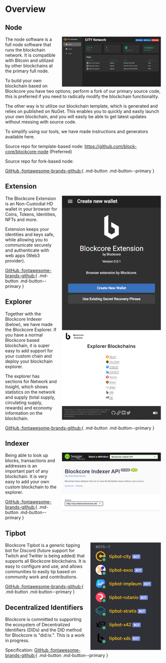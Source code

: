 # Overview

## Node

<a href="img/blockcore-node.png"><img style="float: right; max-width: 320px; margin-left: 1em;" src="img/blockcore-node.png"></a>The node software is a full node software that runs the blockchain network. It is compatible with Bitcoin and utilized by other blockchains at the primary full node.

To build your own blockchain based on Blockcore you have two options; perform a fork of our primary source code, this is preferred if you need to radically modify the blockchain functionality.

The other way is to utilize our blockchain template, which is generated and relies on published on NuGet. This enables you to quickly and easily launch your own blockchain, and you will easily be able to get latest updates without messing with source code.

To simplify using our tools, we have made instructions and generators available here.

Source repo for template-based node: https://github.com/block-core/blockcore-node (Preferred)

Source repo for fork-based node: 

[GitHub :fontawesome-brands-github:](https://github.com/block-core/blockcore){ .md-button .md-button--primary }

## Extension

<a href="img/blockcore-extension.png"><img style="float: right; max-width: 320px; margin-left: 1em;" src="img/blockcore-extension.png"></a>The Blockcore Extension is an Non-Custodial HD wallet in your browser for Coins, Tokens, Identities, NFTs and more.

Extension keeps your identities and keys safe, while allowing you to communicate securely and authenticate with web apps (Web3 provider).

[GitHub :fontawesome-brands-github:](https://github.com/block-core/blockcore-extension){ .md-button .md-button--primary }

## Explorer

<a href="img/blockcore-explorer.png"><img style="float: right; max-width: 320px; margin-left: 1em;" src="img/blockcore-explorer.png"></a>Together with the Blockcore Indexer (below), we have made the Blockcore Explorer. If you have a normal Blockcore based blockchain, it is super easy to add support for your custom chain and deploy your blockchain explorer.

The explorer has sections for Network and Insight, which shows statistics on the network and supply (total supply, circulating supply, rewards) and economy information on the blockchain.

[GitHub :fontawesome-brands-github:](https://github.com/block-core/blockcore-explorer){ .md-button .md-button--primary }

## Indexer

<a href="img/blockcore-indexer.png"><img style="float: right; max-width: 320px; margin-left: 1em;" src="img/blockcore-indexer.png"></a>Being able to look up blocks, transactions and addresses is an important part of any blockchain. It is very easy to add your own custom blockchain to the explorer.

[GitHub :fontawesome-brands-github:](https://github.com/block-core/blockcore-indexer){ .md-button .md-button--primary }

## Tipbot

<a href="img/blockcore-tipbot.png"><img style="float: right; max-width: 320px; margin-left: 1em;" src="img/blockcore-tipbot.png"></a>Blockcore Tipbot is a generic tipping bot for Discord (future support for Twitch and Twitter is being added) that supports all Blockcore blockchains. It is easy to configure and use, and allows communities to easily tip based on community work and contributions.

[GitHub :fontawesome-brands-github:](https://github.com/block-core/blockcore-tipbot){ .md-button .md-button--primary }

## Decentralized Identifiers

Blockcore is committed to supporting the ecosystem of Decentralized Identifiers (DIDs) and the DID method for Blockcore is "did:is:". This is a work in progress.

Specification: 
[GitHub :fontawesome-brands-github:](https://github.com/block-core/blockcore-did-method){ .md-button .md-button--primary }
